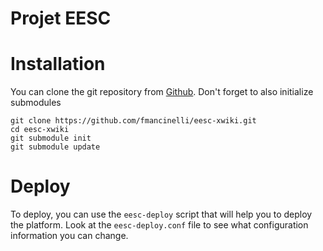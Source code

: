 Projet EESC
=============

# Installation
You can clone the git repository from
[Github](https://github.com/fmancinelli/eesc-xwiki).  Don't forget to also
initialize submodules

	git clone https://github.com/fmancinelli/eesc-xwiki.git
	cd eesc-xwiki
	git submodule init
	git submodule update

# Deploy
To deploy, you can use the `eesc-deploy` script that will help you to deploy the
platform.  Look at the `eesc-deploy.conf` file to see what configuration
information you can change.
